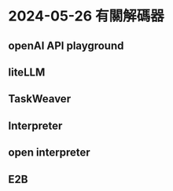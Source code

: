 # 2024-05-26 有關解碼器

## openAI API playground

## liteLLM

## TaskWeaver

## Interpreter

## open interpreter

## E2B
